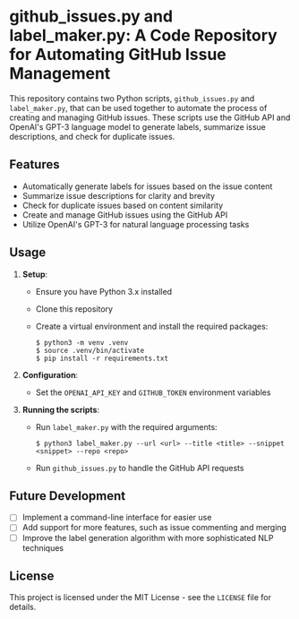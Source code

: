 # github\_issues.py and label\_maker.py: A Code Repository for Automating GitHub Issue Management

This repository contains two Python scripts, `github_issues.py` and `label_maker.py`, that can be used together to automate the process of creating and managing GitHub issues. These scripts use the GitHub API and OpenAI's GPT-3 language model to generate labels, summarize issue descriptions, and check for duplicate issues.

## Features

- Automatically generate labels for issues based on the issue content
- Summarize issue descriptions for clarity and brevity
- Check for duplicate issues based on content similarity
- Create and manage GitHub issues using the GitHub API
- Utilize OpenAI's GPT-3 for natural language processing tasks

## Usage

1. **Setup**:

   - Ensure you have Python 3.x installed
   - Clone this repository
   - Create a virtual environment and install the required packages:

     ```
     $ python3 -m venv .venv
     $ source .venv/bin/activate
     $ pip install -r requirements.txt
     ```

2. **Configuration**:

   - Set the `OPENAI_API_KEY` and `GITHUB_TOKEN` environment variables

3. **Running the scripts**:

   - Run `label_maker.py` with the required arguments:

     ```
     $ python3 label_maker.py --url <url> --title <title> --snippet <snippet> --repo <repo>
     ```

   - Run `github_issues.py` to handle the GitHub API requests

## Future Development

- [ ] Implement a command-line interface for easier use
- [ ] Add support for more features, such as issue commenting and merging
- [ ] Improve the label generation algorithm with more sophisticated NLP techniques

## License

This project is licensed under the MIT License - see the `LICENSE` file for details.

